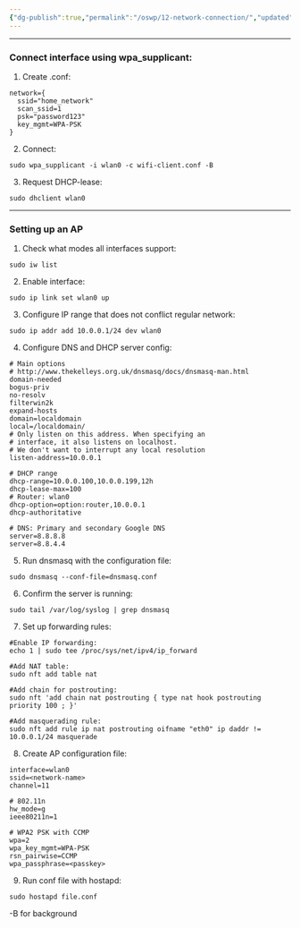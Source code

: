 ```yaml
---
{"dg-publish":true,"permalink":"/oswp/12-network-connection/","updated":"2024-01-05T11:37:27.906+01:00"}
---
```


-------
### Connect interface using wpa_supplicant:
1. Create .conf:
```
network={
  ssid="home_network"
  scan_ssid=1
  psk="password123"
  key_mgmt=WPA-PSK
}
```
2. Connect:
```
sudo wpa_supplicant -i wlan0 -c wifi-client.conf -B
```
3. Request DHCP-lease:
```
sudo dhclient wlan0
```

---------
### Setting up an AP
1. Check what modes all interfaces support:
```
sudo iw list
```
2. Enable interface:
```
sudo ip link set wlan0 up
```
3. Configure IP range that does not conflict regular network:
```
sudo ip addr add 10.0.0.1/24 dev wlan0
```
4. Configure DNS and DHCP server config:
```
# Main options
# http://www.thekelleys.org.uk/dnsmasq/docs/dnsmasq-man.html
domain-needed
bogus-priv
no-resolv
filterwin2k
expand-hosts
domain=localdomain
local=/localdomain/
# Only listen on this address. When specifying an 
# interface, it also listens on localhost.
# We don't want to interrupt any local resolution
listen-address=10.0.0.1

# DHCP range
dhcp-range=10.0.0.100,10.0.0.199,12h
dhcp-lease-max=100
# Router: wlan0
dhcp-option=option:router,10.0.0.1
dhcp-authoritative

# DNS: Primary and secondary Google DNS
server=8.8.8.8
server=8.8.4.4
```
5. Run dnsmasq with the configuration file:
```
sudo dnsmasq --conf-file=dnsmasq.conf
```
6. Confirm the server is running:
```
sudo tail /var/log/syslog | grep dnsmasq
```
7. Set up forwarding rules:
```
#Enable IP forwarding:
echo 1 | sudo tee /proc/sys/net/ipv4/ip_forward

#Add NAT table:
sudo nft add table nat

#Add chain for postrouting:
sudo nft 'add chain nat postrouting { type nat hook postrouting priority 100 ; }'

#Add masquerading rule:
sudo nft add rule ip nat postrouting oifname "eth0" ip daddr != 10.0.0.1/24 masquerade
```
8. Create AP configuration file:
```
interface=wlan0
ssid=<network-name>
channel=11

# 802.11n
hw_mode=g
ieee80211n=1

# WPA2 PSK with CCMP
wpa=2
wpa_key_mgmt=WPA-PSK
rsn_pairwise=CCMP
wpa_passphrase=<passkey>
```
9. Run conf file with hostapd:
```
sudo hostapd file.conf
```
-B for background